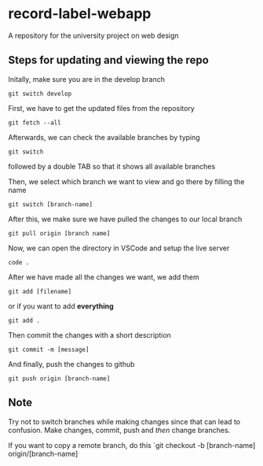 # record-label-webapp
A repository for the university project on web design

Steps for updating and viewing the repo
---
Initally, make sure you are in the develop branch

`git switch develop`

First, we have to get the updated files from the repository

`git fetch --all`

Afterwards, we can check the available branches by typing

`git switch `

followed by a double TAB so that it shows all available branches

Then, we select which branch we want to view and go there by filling the name

`git switch [branch-name]`

After this, we make sure we have pulled the changes to our local branch

`git pull origin [branch name]`

Now, we can open the directory in VSCode and setup the live server

`code .`

After we have made all the changes we want, we add them

`git add [filename]`

or if you want to add **everything**

`git add . `

Then commit the changes with a short description

`git commit -m [message]`

And finally, push the changes to github

`git push origin [branch-name]` 


Note
---
Try not to switch branches while making changes since that can lead to confusion. Make changes, commit, push and _then_ change branches.

If you want to copy a remote branch, do this
`git checkout -b [branch-name] origin/[branch-name]
